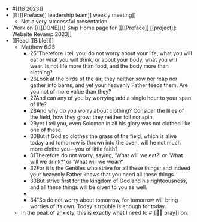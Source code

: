 - #[[16 2023]]
- [[[[[[Preface]] leadership team]] weekly meeting]]
    - Not a very successful presentation
- Work on {{[[DONE]]}}  Ship Home page for [[[[Preface]] [[project]]: Website Revamp 2023]] 
- [[Read [[Bible]]]]
    - Matthew 6:25
        - 25“Therefore I tell you, do not worry about your life, what you will eat or what you will drink, or about your body, what you will wear. Is not life more than food, and the body more than clothing? 
        - 26Look at the birds of the air; they neither sow nor reap nor gather into barns, and yet your heavenly Father feeds them. Are you not of more value than they? 
        - 27And can any of you by worrying add a single hour to your span of life? 
        - 28And why do you worry about clothing? Consider the lilies of the field, how they grow; they neither toil nor spin, 
        - 29yet I tell you, even Solomon in all his glory was not clothed like one of these. 
        - 30But if God so clothes the grass of the field, which is alive today and tomorrow is thrown into the oven, will he not much more clothe you—you of little faith? 
        - 31Therefore do not worry, saying, ‘What will we eat?’ or ‘What will we drink?’ or ‘What will we wear?’ 
        - 32For it is the Gentiles who strive for all these things; and indeed your heavenly Father knows that you need all these things. 
        - 33But strive first for the kingdom of God and his righteousness, and all these things will be given to you as well.
        - 
        - 34“So do not worry about tomorrow, for tomorrow will bring worries of its own. Today's trouble is enough for today.
    - In the peak of anxiety, this is exactly what I need to #[[🙏🏼 pray]] on.
